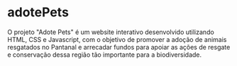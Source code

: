 # adotePets
 O projeto "Adote Pets" é um website interativo desenvolvido utilizando HTML, CSS e Javascript, com o objetivo de promover a adoção de animais resgatados no Pantanal e arrecadar fundos para apoiar as ações de resgate e conservação dessa região tão importante para a biodiversidade.
